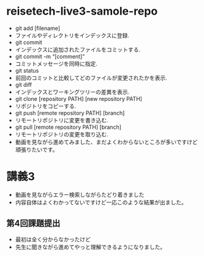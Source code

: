 # reisetech-live3-samole-repo

- git add [filename]
- ファイルやディレクトリをインデックスに登録.
- git commit
- インデックスに追加されたファイルをコミットする.
- git commit -m “[comment]”
- コミットメッセージを同時に指定.
- git status
- 前回のコミットと比較してどのファイルが変更されたかを表示.
- git diff
- インデックスとワーキングツリーの差異を表示.
-  git clone [repository PATH] [new repository PATH]
- リポジトリをコピーする.
- git push [remote repository PATH] [branch]
- リモートリポジトリに変更を書き込む.
- git pull [remote repository PATH] [branch]
- リモートリポジトリの変更を取り込む.
- 動画を見ながら進めてみました、まだよくわからないところが多いですけど頑張りたいです。


# 講義3
- 動画を見ながらエラー検索しながらたどり着きました
- 内容自体はよくわかってないですけど一応このような結果が出ました。



## 第4回課題提出
- 最初は全く分からなかったけど
- 先生に聞きながら進めてやっと理解できるようになりました。
